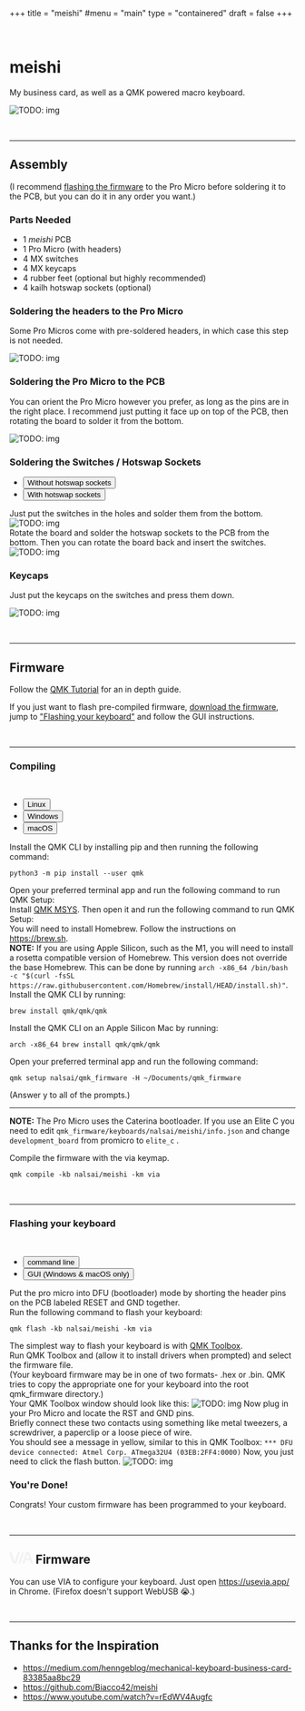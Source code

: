 +++
title = "meishi"
#menu = "main"
type = "containered"
draft = false
+++

&nbsp;

# meishi

My business card, as well as a QMK powered macro keyboard<!-- (with VIA)-->.

<img class="my-4 d-block" src="" alt="TODO: img"/>

&nbsp;

---

## Assembly

(I recommend [flashing the firmware](#firmware) to the Pro Micro before soldering it to the PCB, but you can do it in any order you want.)

### Parts Needed

- 1 _meishi_ PCB
- 1 Pro Micro (with headers)
- 4 MX switches
- 4 MX keycaps
- 4 rubber feet (optional but highly recommended)
- 4 kailh hotswap sockets (optional)

### Soldering the headers to the Pro Micro

Some Pro Micros come with pre-soldered headers, in which case this step is not needed.

<img class="my-4 d-block" src="" alt="TODO: img"/>

### Soldering the Pro Micro to the PCB

You can orient the Pro Micro however you prefer, as long as the pins are in the right place.
I recommend just putting it face up on top of the PCB, then rotating the board to solder it from the bottom.

<img class="my-4 d-block" src="" alt="TODO: img"/>

### Soldering the Switches / Hotswap Sockets

<ul class="nav nav-tabs" id="myTab" role="tablist">
  <li class="nav-item" role="presentation">
    <button class="nav-link active" id="no-hotswap" data-bs-toggle="tab" data-bs-target="#no-hotswap-pane" type="button" role="tab" aria-controls="no-hotswap-pane" aria-selected="true">Without hotswap sockets</button>
  </li>
  <li class="nav-item" role="presentation">
    <button class="nav-link" id="hotswap" data-bs-toggle="tab" data-bs-target="#hotswap-pane" type="button" role="tab" aria-controls="hotswap-pane" aria-selected="false">With hotswap sockets</button>
  </li>
</ul>
<div class="tab-content" id="myTabContent">
  <div class="tab-pane show active" id="no-hotswap-pane" role="tabpanel" aria-labelledby="no-hotswap" tabindex="0">
    Just put the switches in the holes and solder them from the bottom.
<img class="my-4 d-block" src="" alt="TODO: img"/>
  </div>
  <div class="tab-pane" id="hotswap-pane" role="tabpanel" aria-labelledby="hotswap" tabindex="0">
  Rotate the board and solder the hotswap sockets to the PCB from the bottom.
  Then you can rotate the board back and insert the switches.

  <img class="my-4 d-block" src="" alt="TODO: img"/>

  </div>
</div>

### Keycaps

Just put the keycaps on the switches and press them down.

<img class="my-4 d-block" src="" alt="TODO: img"/>

&nbsp;

---

<h2 id="firmware" class="id-scroll-fix">Firmware</h2>

Follow the [QMK Tutorial](https://docs.qmk.fm/#/newbs) for an in depth guide.

If you just want to flash pre-compiled firmware, [download the firmware](https://github.com/nalsai/qmk_firmware/releases/latest), jump to ["Flashing your keyboard"](#flashing-your-keyboard) and follow the GUI instructions.

&nbsp;

---

### Compiling

&nbsp;

<ul class="nav nav-tabs" id="myTab" role="tablist">
  <li class="nav-item" role="presentation">
    <button class="nav-link active" id="linux" data-bs-toggle="tab" data-bs-target="#linux-pane" type="button" role="tab" aria-controls="linux-pane" aria-selected="true">Linux</button>
  </li>
  <li class="nav-item" role="presentation">
    <button class="nav-link" id="windows" data-bs-toggle="tab" data-bs-target="#windows-pane" type="button" role="tab" aria-controls="hotswap-pane" aria-selected="false">Windows</button>
  </li>
  <li class="nav-item" role="presentation">
    <button class="nav-link" id="macos" data-bs-toggle="tab" data-bs-target="#macos-pane" type="button" role="tab" aria-controls="hotswap-pane" aria-selected="false">macOS</button>
  </li>
</ul>
<div class="tab-content" id="myTabContent">
  <div class="tab-pane show active" id="linux-pane" role="tabpanel" aria-labelledby="linux" tabindex="0">
    Install the QMK CLI by installing pip and then running the following command:
    <pre tabindex="0"><code>python3 -m pip install --user qmk</code></pre>
    Open your preferred terminal app and run the following command to run QMK Setup:
  </div>
  <div class="tab-pane" id="windows-pane" role="tabpanel" aria-labelledby="windows" tabindex="0">
    Install <a href="https://github.com/qmk/qmk_distro_msys/releases/latest">QMK MSYS</a>.
    Then open it and run the following command to run QMK Setup:
  </div>
  <div class="tab-pane" id="macos-pane" role="tabpanel" aria-labelledby="macos" tabindex="0">
    You will need to install Homebrew. Follow the instructions on <a href="https://brew.sh">https://brew.sh</a>.
    <div class="callout callout-warning"><strong>NOTE:</strong> If you are using Apple Silicon, such as the M1, you will need to install a rosetta compatible version of Homebrew. This version does not override the base Homebrew. This can be done by running <code>arch -x86_64 /bin/bash -c "$(curl -fsSL https://raw.githubusercontent.com/Homebrew/install/HEAD/install.sh)"</code>.</div>
    Install the QMK CLI by running:
    <pre tabindex="0"><code>brew install qmk/qmk/qmk</code></pre>
    Install the QMK CLI on an Apple Silicon Mac by running:
    <pre tabindex="0"><code>arch -x86_64 brew install qmk/qmk/qmk</code></pre>
    Open your preferred terminal app and run the following command:
  </div>
</div>

```
qmk setup nalsai/qmk_firmware -H ~/Documents/qmk_firmware
```

(Answer y to all of the prompts.)

---

<div class="callout callout-warning"><strong>NOTE:</strong> The Pro Micro uses the Caterina bootloader. If you use an Elite C you need to edit <code>qmk_firmware/keyboards/nalsai/meishi/info.json</code> and change <code>development_board</code>  from promicro to <code>elite_c</code> .</div>

Compile the firmware with the via keymap.
```
qmk compile -kb nalsai/meishi -km via
```

&nbsp;

---

<h3 id="flashing-your-keyboard" class="id-scroll-fix">Flashing your keyboard</h3>

&nbsp;

<ul class="nav nav-tabs" id="myTab" role="tablist">
  <li class="nav-item" role="presentation">
    <button class="nav-link active" id="terminal" data-bs-toggle="tab" data-bs-target="#terminal-pane" type="button" role="tab" aria-controls="linux-pane" aria-selected="true">command line</button>
  </li>
  <li class="nav-item" role="presentation">
    <button class="nav-link" id="gui" data-bs-toggle="tab" data-bs-target="#gui-pane" type="button" role="tab" aria-controls="hotswap-pane" aria-selected="false">GUI (Windows & macOS only)</button>
  </li>
</ul>
<div class="tab-content" id="myTabContent">
  <div class="tab-pane show active" id="terminal-pane" role="tabpanel" aria-labelledby="terminal" tabindex="0">
    Put the pro micro into DFU (bootloader) mode by shorting the header pins on the PCB labeled RESET and GND together.<br>
    Run the following command to flash your keyboard:
    <pre tabindex="0"><code>qmk flash -kb nalsai/meishi -km via</code></pre>
  </div>
  <div class="tab-pane" id="gui-pane" role="tabpanel" aria-labelledby="gui" tabindex="0">
    The simplest way to flash your keyboard is with <a href="https://github.com/qmk/qmk_toolbox/releases/latest">QMK Toolbox</a>.<br>
    Run QMK Toolbox and (allow it to install drivers when prompted) and select the firmware file.<br>
    (Your keyboard firmware may be in one of two formats- .hex or .bin. QMK tries to copy the appropriate one for your keyboard into the root qmk_firmware directory.)<br>
    Your QMK Toolbox window should look like this:
    <img class="my-4 d-block" src="" alt="TODO: img"/>
    Now plug in your Pro Micro and locate the RST and GND pins.<br>
    Briefly connect these two contacts using something like metal tweezers, a screwdriver, a paperclip or a loose piece of wire.<br>
    You should see a message in yellow, similar to this in QMK Toolbox:
    <code class="text-warning d-block">*** DFU device connected: Atmel Corp. ATmega32U4 (03EB:2FF4:0000)</code>
    Now, you just need to click the flash button.
    <img class="my-4 d-block" src="" alt="TODO: img"/>
  </div>
</div>

### You're Done!

Congrats! Your custom firmware has been programmed to your keyboard.

&nbsp;

---

## <svg style="height: 1em" role="img" aria-labelledby="via-svg-alt" xmlns="http://www.w3.org/2000/svg" viewBox="0 0 525.74 268.41" style="padding:20px;width:300px" color="rgba(242,242,242,1)"><defs><style>.cls-1{fill:currentColor}</style></defs><title id="via-svg-alt">Via</title><g id="Layer_2" data-name="Layer 2"><g id="Layer_2-2" data-name="Layer 2"><path class="cls-1" d="M524.6 237.33 459.25 37.88C451.73 14.93 432.81.12 411 .12h-.13c-21.87.06-40.79 15-48.21 38.11l-64 199.23a22.93 22.93 0 0 0 43.66 14l18.74-58.35h100.81l19.13 58.5a22.93 22.93 0 0 0 43.58-14.28Zm-145-90a2.78 2.78 0 0 1-2.65-3.63l29.37-91.41C407.82 47.68 410 46 411 46c1 0 3.17 1.68 4.65 6.19l30 91.49a2.78 2.78 0 0 1-2.64 3.64ZM212.25 1.21A22.93 22.93 0 0 0 183.41 16l-64 199.23c-1.47 4.57-3.66 6.28-4.69 6.29-1 0-3.17-1.68-4.64-6.19L44.72 15.91A22.92 22.92 0 1 0 1.15 30.18l65.34 199.45c7.52 23 26.44 37.77 48.22 37.77h.14c21.86-.06 40.78-15 48.2-38.11l64-199.23a22.93 22.93 0 0 0-14.8-28.85ZM306.09 1.1a22.93 22.93 0 0 0-28.84 14.82l-71.5 222.54a22.93 22.93 0 1 0 43.66 14l71.5-222.55A22.93 22.93 0 0 0 306.09 1.1Zm-78.17 255.45a12.5 12.5 0 1 1 12.5-12.5 12.5 12.5 0 0 1-12.5 12.5Zm70.7-220.91a12.5 12.5 0 1 1 12.5-12.5 12.5 12.5 0 0 1-12.5 12.5Z"></path></g></g></svg> Firmware

You can use VIA to configure your keyboard. Just open <https://usevia.app/> in Chrome. (Firefox doesn't support WebUSB 😭.)

&nbsp;

---

## Thanks for the Inspiration

- https://medium.com/henngeblog/mechanical-keyboard-business-card-83385aa8bc29
- https://github.com/Biacco42/meishi
- https://www.youtube.com/watch?v=rEdWV4Augfc
